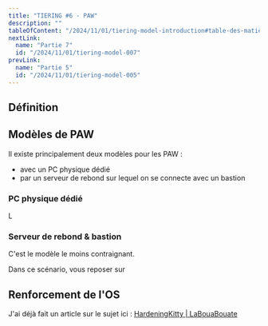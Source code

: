 ```yaml
---
title: "TIERING #6 - PAW"
description: ""
tableOfContent: "/2024/11/01/tiering-model-introduction#table-des-matières"
nextLink:
  name: "Partie 7"
  id: "/2024/11/01/tiering-model-007"
prevLink:
  name: "Partie 5"
  id: "/2024/11/01/tiering-model-005"
---
```


## Définition

## Modèles de PAW

Il existe principalement deux modèles pour les PAW :

- avec un PC physique dédié
- par un serveur de rebond sur lequel on se connecte avec un bastion

### PC physique dédié

L

### Serveur de rebond & bastion

C'est le modèle le moins contraignant.

Dans ce scénario, vous reposer sur 

## Renforcement de l'OS

J'ai déjà fait un article sur le sujet ici : [HardeningKitty \| LaBouaBouate](/2024/07/17/hardening-kitty)
